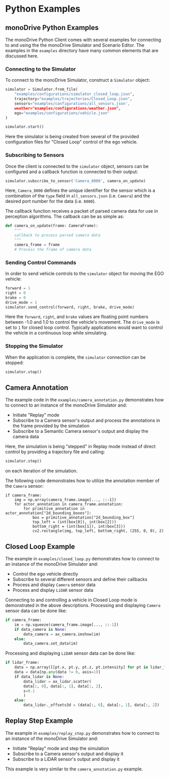 # Python Examples

## monoDrive Python Examples

The monoDrive Python Client comes with several examples for connecting to and
using the the monoDrive Simulator and Scenario Editor. The examples in the
`examples` directory have many common elements that are discussed here.

### Connecting to the Simulator

To connect to the monoDrive Simulator, construct a `Simulator` object:

```python
simulator = Simulator.from_file(
    "examples/configurations/simulator_closed_loop.json",
    trajectory="examples/trajectories/Closed_Loop.json",
    sensors="examples/configurations/all_sensors.json',
    weather="examples/configurations/weather.json",
    ego="examples/configurations/vehicle.json"
)

simulator.start()
```

Here the simulator is being created from several of the provided configuration 
files for "Closed Loop" control of the ego vehicle. 

### Subscribing to Sensors

Once the client is connected to the `simulator` object, sensors can be 
configured and a callback function is connected to their output:

```python
simulator.subscribe_to_sensor('Camera_8000', camera_on_update)
```

Here, `Camera_8000` defines the unique identifier for the sensor which is a 
combination of the `type` field in `all_sensors.json` (i.e. `Camera`) and the
desired port number for the data (i.e. `8000`).

The callback function receives a packet of parsed camera data for use in 
perception algorithms. The callback can be as simple as:

```python
def camera_on_update(frame: CameraFrame):
    """
    callback to process parsed camera data
    """
    camera_frame = frame
    # Process the frame of camera data
```

### Sending Control Commands

In order to send vehicle controls to the `simulator` object for moving the EGO 
vehicle:

```python
forward = 1
right = 0
brake = 0
drive_mode = 1
simulator.send_control(forward, right, brake, drive_mode)
``` 

Here the `forward`, `right`, and `brake` values are floating point numbers 
between -1.0 and 1.0 to control the vehicle's movement. The `drive_mode` is set 
to `1` for closed loop control. Typically applications would want to control the 
vehicle in a continuous loop while simulating.

### Stopping the Simulator

When the application is complete, the `simulator` connection can be stopped:

```python
simulator.stop()
```

## Camera Annotation

The example code in the `examples/camera_annotation.py` demonstrates how to 
connect to an instance of the monoDrive Simulator and:

* Initiate "Replay" mode 
* Subscribe to a Camera sensor's output and process the annotations in the frame provided by the simulation
* Subscribe to a Semantic Camera sensor's output and display the camera data

Here, the simulation is being "stepped" in Replay mode instead of direct control
by providing a trajectory file and calling:

```python
simulator.step()
```

on each iteration of the simulation. 

The following code demonstrates how to utilize the annotation member of the 
`Camera` sensor:

```
if camera_frame:
    img = np.array(camera_frame.image[..., ::-1])
    for actor_annotation in camera_frame.annotation:
        for primitive_annotation in actor_annotation["2d_bounding_boxes"]:
            box = primitive_annotation["2d_bounding_box"]
            top_left = (int(box[0]), int(box[2]))
            bottom_right = (int(box[1]), int(box[3]))
            cv2.rectangle(img, top_left, bottom_right, (255, 0, 0), 2)
```


## Closed Loop Example

The example in `examples/closed_loop.py` demonstrates how to connect to an 
instance of the monoDrive Simulator and:

* Control the ego vehicle directly
* Subscribe to several different sensors and define their callbacks
* Process and display `Camera` sensor data
* Process and display `LiDAR` sensor data

Connecting to and controlling a vehicle in Closed Loop mode is demonstrated in 
the above descriptions. Processing and displaying `Camera` sensor data can be 
done like:

```python
if camera_frame:
    im = np.squeeze(camera_frame.image[..., ::-1])
    if data_camera is None:
        data_camera = ax_camera.imshow(im)
    else:
        data_camera.set_data(im)
```

Processing and displaying `LiDAR` sensor data can be done like:

```python
if lidar_frame:
    data = np.array([[pt.x, pt.y, pt.z, pt.intensity] for pt in lidar_frame.points])
    data = data[np.any(data != 0, axis=1)]
    if data_lidar is None:
        data_lidar = ax_lidar.scatter(
        data[:, 0], data[:, 1], data[:, 2],
        s=0.1
        )
    else:
        data_lidar._offsets3d = (data[:, 0], data[:, 1], data[:, 2])
```

## Replay Step Example

The example in `examples/replay_step.py` demonstrates how to connect to an 
instance of the monoDrive Simulator and:

* Initiate "Replay" mode and step the simulation
* Subscribe to a Camera sensor's output and display it
* Subscribe to a LiDAR sensor's output and display it

This example is very similar to the `camera_annotation.py` example.